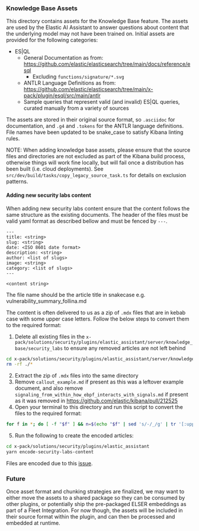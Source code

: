 ### Knowledge Base Assets

This directory contains assets for the Knowledge Base feature. The assets are used by the Elastic AI Assistant to answer questions about content that the underlying model may not have been trained on. Initial assets are provided for the following categories:

* ES|QL
  * General Documentation as from: <https://github.com/elastic/elasticsearch/tree/main/docs/reference/esql>
    * Excluding `functions/signature/*.svg`
  * ANTLR Language Definitions as from: <https://github.com/elastic/elasticsearch/tree/main/x-pack/plugin/esql/src/main/antlr>
  * Sample queries that represent valid (and invalid) ES|QL queries, curated manually from a variety of sources

The assets are stored in their original source format, so `.asciidoc` for documentation, and `.g4` and `.tokens` for the ANTLR language definitions. File names have been updated to be snake_case to satisfy Kibana linting rules.

NOTE: When adding knowledge base assets, please ensure that the source files and directories are not excluded as part of the Kibana build process, otherwise things will work fine locally, but will fail once a distribution has been built (i.e. cloud deployments). See `src/dev/build/tasks/copy_legacy_source_task.ts` for details on exclusion patterns.

#### Adding new security labs content

When adding new security labs content ensure that the content follows the same structure as the existing documents. The header of the files must be valid yaml format as described bellow and must be fenced by `---`.

```
---
title: <string>
slug: <string>
date: <ISO 8601 date format>
description: <string>
author: <list of slugs>
image: <string>
category: <list of slugs>
---

<content string>
```

The file name should be the article title in snakecase e.g. vulnerability_summary_follina.md

The content is often delivered to us as a zip of `.mdx` files that are in kebab case with some upper case letters. Follow the below steps to convert them to the required format:

1. Delete all existing files in the `x-pack/solutions/security/plugins/elastic_assistant/server/knowledge_base/security_labs` to ensure any removed articles are not left behind

```bash
cd x-pack/solutions/security/plugins/elastic_assistant/server/knowledge_base/security_labs
rm -rf ./*
```

2. Extract the zip of `.mdx` files into the same directory
3. Remove `callout_example.md` if present as this was a leftover example document, and also remove `signaling_from_within_how_ebpf_interacts_with_signals.md` if present as it was removed in https://github.com/elastic/kibana/pull/212525
4. Open your terminal to this directory and run this script to convert the files to the required format:

```bash
for f in *; do [ -f "$f" ] && n=$(echo "$f" | sed 's/-/_/g' | tr '[:upper:]' '[:lower:]') && n="${n%.mdx}.${n##*.}" && [ "${n##*.}" = "mdx" ] && n="${n%.mdx}.md" && [ "$f" != "$n" ] && mv "$f" "$n" && echo "Renamed: $f -> $n"; done
```

5. Run the following to create the encoded articles:

```bash
cd x-pack/solutions/security/plugins/elastic_assistant
yarn encode-security-labs-content
```

Files are encoded due to this [issue](https://github.com/elastic/kibana/issues/202114).

### Future

Once asset format and chunking strategies are finalized, we may want to either move the assets to a shared package so they can be consumed by other plugins, or potentially ship the pre-packaged ELSER embeddings as part of a Fleet Integration. For now though, the assets will be included in their source format within the plugin, and can then be processed and embedded at runtime.
